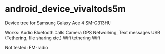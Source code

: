 android_device_vivaltods5m
======================

Device tree for Samsung Galaxy Ace 4 SM-G313HU

Works:
Audio
Bluetooth
Calls
Camera
GPS
Networking, Text messages
USB (Tethering, file sharing etc.)
Wifi tethering
Wifi

Not tested:
FM-radio
